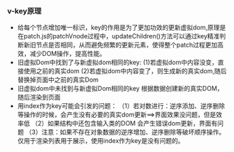 ### v-key原理
* 给每个节点增加唯一标识，key的作用是为了更加功效的更新虚拟dom,原理是在patch.js的patchVnode过程中，updateChildren()方法可以通过key精准判断新旧节点是否相同，从而避免频繁的更新元素，使得整个patch过程更加高效，减少DOM操作，提高性能。
* 旧虚拟Dom中找到了与新虚拟dom相同的key:
(1)若虚拟dom中内容没变，直接使用之前的真实dom
(2)若虚拟dom中内容变了，则生成新的真实dom,随后替换掉页面中之前的真实Dom
* 旧虚拟dom中未找到与新虚拟Dom相同的key
根据数据创建新的真实DOM，随后渲染到页面
* 用index作为key可能会引发的问题：
（1）若对数进行：逆序添加、逆序删除等操作的时候，会产生没有必要的真实dom更新==>界面效果没问题，但是效率低
（2）如果结构中还包含输入类的DOM  会产生错误dom更新，界面有问题
（3）注意：如果不存在对象数据的逆序增加、逆序删除等破坏顺序操作。
仅用于渲染列表用于展示，使用index作为key是没有问题的。